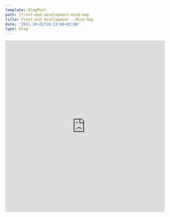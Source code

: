 ```yaml
---
template: BlogPost
path: /front-end-development-mind-map
title: Front-end development - Mind Map
date: '2011-10-01T16:23:00+02:00'
type: blog
---
```


<iframe frameborder="0" height="540" src="https://www.mindomo.com/mindmap/front-end-development-e999af6b49404020b63ca473111c4b02" width="100%"></iframe>
